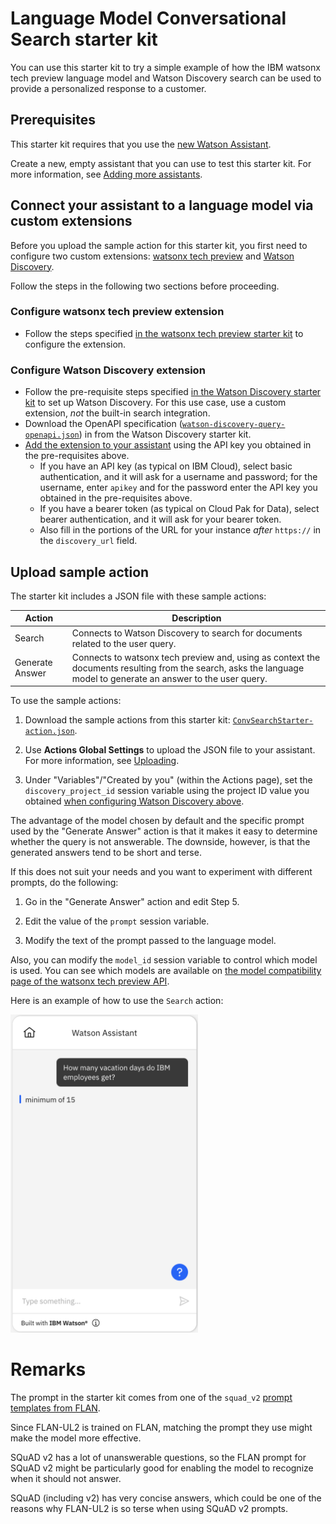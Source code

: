 # Language Model Conversational Search starter kit

You can use this starter kit to try a simple example of how the IBM watsonx tech preview language model and Watson Discovery search can be used to provide a personalized response to a customer.

## Prerequisites

This starter kit requires that you use the [new Watson Assistant](https://cloud.ibm.com/docs/watson-assistant?topic=watson-assistant-welcome-new-assistant).

Create a new, empty assistant that you can use to test this starter kit. For more information, see [Adding more assistants](https://cloud.ibm.com/docs/watson-assistant?topic=watson-assistant-assistant-add).

## Connect your assistant to a language model via custom extensions

Before you upload the sample action for this starter kit, you first need to configure two custom extensions: [watsonx tech preview](../language-model-watsonx-tech-preview) and [Watson Discovery](../watson-discovery).

Follow the steps in the following two sections before proceeding.

### Configure watsonx tech preview extension

- Follow the steps specified [in the watsonx tech preview starter kit](../language-model-watsonx-tech-preview/README.md#connect-your-assistant-to-watsonx) to configure the extension.

### Configure Watson Discovery extension

- Follow the pre-requisite steps specified [in the Watson Discovery starter kit](../watson-discovery/README.md#setting-up-watson-discovery) to set up Watson Discovery. For this use case, use a custom extension, *not* the built-in search integration.
- Download the OpenAPI specification ([`watson-discovery-query-openapi.json`](../watson-discovery/watson-discovery-query-openapi.json)) in from the Watson Discovery starter kit.
- [Add the extension to your assistant](https://cloud.ibm.com/docs/watson-assistant?topic=watson-assistant-add-custom-extension) using the API key you obtained in the pre-requisites above.
    - If you have an API key (as typical on IBM Cloud), select basic authentication, and it will ask for a username and password; for the username, enter `apikey` and for the password enter the API key you obtained in the pre-requisites above.
    - If you have a bearer token (as typical on Cloud Pak for Data), select bearer authentication, and it will ask for your bearer token.
    - Also fill in the portions of the URL for your instance _after_ `https://` in the `discovery_url` field.

## Upload sample action

The starter kit includes a JSON file with these sample actions:

| Action             | Description                                                                                                                                                      |
|--------------------|------------------------------------------------------------------------------------------------------------------------------------------------------------------|
| Search             | Connects to Watson Discovery to search for documents related to the user query.                                                                                  |
| Generate Answer    | Connects to watsonx tech preview and, using as context the documents resulting from the search, asks the language model to generate an answer to the user query. |

To use the sample actions:

1. Download the sample actions from this starter kit: [`ConvSearchStarter-action.json`](./ConvSearchStarter-action.json).

1. Use **Actions Global Settings** to upload the JSON file to your assistant. For more information, see [Uploading](https://cloud.ibm.com/docs/watson-assistant?topic=watson-assistant-admin-backup-restore#backup-restore-import).

1. Under "Variables"/"Created by you" (within the Actions page), set the `discovery_project_id` session variable using the project ID value you obtained [when configuring Watson Discovery above](#configure-watson-discovery-extension).

The advantage of the model chosen by default and the specific prompt used by the "Generate Answer" action is that it makes it easy to determine whether the query is not answerable. The downside, however, is that the generated answers tend to be short and terse.

If this does not suit your needs and you want to experiment with different prompts, do the following:

1. Go in the "Generate Answer" action and edit Step 5.

1. Edit the value of the `prompt` session variable. 

1. Modify the text of the prompt passed to the language model.  

Also, you can modify the `model_id` session variable to control which model is used.  You can see which models are available on [the model compatibility page of the watsonx tech preview API](https://bam.res.ibm.com/docs/models).

Here is an example of how to use the `Search` action:

<img src="./assets/sample.png" width="300"/>

# Remarks

The prompt in the starter kit comes from one of the `squad_v2` [prompt templates from FLAN](https://github.com/google-research/FLAN/blob/e9e4ec6e2701182c7a91af176f705310da541277/flan/templates.py).

Since FLAN-UL2 is trained on FLAN, matching the prompt they use might make the model more effective.

SQuAD v2 has a lot of unanswerable questions, so the FLAN prompt for SQuAD v2 might be particularly good for enabling the model to recognize when it should not answer.

SQuAD (including v2) has very concise answers, which could be one of the reasons why FLAN-UL2 is so terse when using SQuAD v2 prompts.